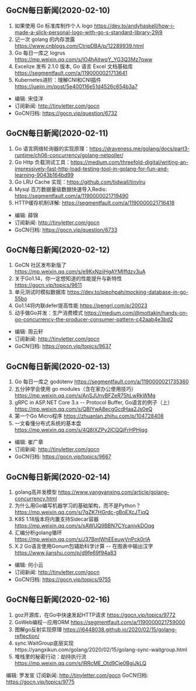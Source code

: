 ## GoCN每日新闻(2020-02-10)
 
1. 如果使用 Go 标准库制作个人 logo https://dev.to/andyhaskell/how-i-made-a-slick-personal-logo-with-go-s-standard-library-29j9
2. 记一次 golang 的内存泄露 https://www.cnblogs.com/CtripDBA/p/12289939.html
3. Go 每日一库之 logrus https://mp.weixin.qq.com/s/lO4hAjtwqY_YG3Q3Mz7qww
4. Excelize 发布 2.1.0 版本, Go 语言 Excel 文档基础库 https://segmentfault.com/a/1190000021713641
5. Kubernetes进阶：理解CNI和CNI插件 https://juejin.im/post/5e400116e51d4526c654b3a7

- 编辑: 宋佳洋
- 订阅新闻: http://tinyletter.com/gocn
- GoCN归档: https://gocn.vip/question/6732

## GoCN每日新闻(2020-02-11)
 
1. Go 语言网络轮询器的实现原理：https://draveness.me/golang/docs/part3-runtime/ch06-concurrency/golang-netpoller/ 
2. Go Http 负载测试工具：https://medium.com/threefold-digital/writing-an-impressively-fast-http-load-testing-tool-in-golang-for-fun-and-learning-9043b164bd99
3. Go LRU Cache 实现：https://github.com/tidwall/tinylru
4. Mysql 百万数据量级数据快速导入Redis: https://segmentfault.com/a/1190000021719490
5. HTTP缓存机制详解: https://segmentfault.com/a/1190000021716418

- 编辑: 薛锦 
- 订阅新闻: http://tinyletter.com/gocn
- GoCN归档: https://gocn.vip/question/6733

## GoCN每日新闻(2020-02-12)
 
1. GoCN 社区发布新版了 https://mp.weixin.qq.com/s/e9KxNziiHgAYMIffdzv3uA
2. 关于Go1.14，你一定想知道的性能提升与新特性 https://gocn.vip/topics/9611
3. 单元测试时模拟数据库 https://dev.to/pieohpah/mocking-database-in-go-55bo
4. Go1.14将内联defer提高性能 https://pengrl.com/p/20023
5. 动手做Go并发：生产消费模式 https://medium.com/@mottakin/hands-on-go-concurrency-the-producer-consumer-pattern-c42aab4e3bd2

- 编辑: 周云轩 
- 订阅新闻: http://tinyletter.com/gocn
- GoCN归档: https://gocn.vip/topics/9637

## GoCN每日新闻(2020-02-13)
 
1. Go 每日一库之 godotenv  https://segmentfault.com/a/1190000021735360
2. 五分钟学会使用 go modules（含在家办公使用技巧）https://mp.weixin.qq.com/s/AnSJUnvBFZeR75hLwRkWMg
3. gRPC in ASP.NET Core 3.x -- Protocol Buffer, Go语言的例子（上）  https://mp.weixin.qq.com/s/QBIYwA8ecgGcdHaa2Js0eQ
4. 第一个Go Micro程序 https://zhuanlan.zhihu.com/p/104728408
5. 一文看懂分布式系统的基本盘 https://mp.weixin.qq.com/s/4Q8IXZPy2lCQQjFrHPHjqg 

- 编辑: 崔广章 
- 订阅新闻: http://tinyletter.com/gocn
- GoCN归档: https://gocn.vip/topics/9667

## GoCN每日新闻(2020-02-14)

1. golang高并发模型 https://www.yangyanxing.com/article/golang-concurrency.html
2. 为什么用Go编写机器学习的基础架构，而不是Python？https://mp.weixin.qq.com/s/7qZK7HGrdc-gBoEXcJTiqQ
3. K8S 1.18版本将内置支持Sidecar容器 https://mp.weixin.qq.com/s/sAWUQ9BBN7CYcanjvkDOqg
4. 汇编分析golang循环 https://mp.weixin.qq.com/s/J37BmlWhEEeuwVnPck0rIA
5. X.2 Go语言使用Gonum包辅助科学计算 -- 在图表中输出汉字 https://www.jianshu.com/p/d9fe69f94a83 

- 编辑: 何小云 
- 订阅新闻: http://tinyletter.com/gocn
- GoCN归档: https://gocn.vip/topics/9755

## GoCN每日新闻(2020-02-16)
1. goz开源库，在Go中快速发起HTTP请求 https://gocn.vip/topics/9772
2. GoWeb编程--应用ORM https://segmentfault.com/a/1190000021759000
3. 图解go反射实现原理 https://i6448038.github.io/2020/02/15/golang-reflection/
4. sync.WaitGroup底层实现https://yangxikun.com/golang/2020/02/15/golang-sync-waitgroup.html
5. 堆栈里的秘密行动：劫持执行流 https://mp.weixin.qq.com/s/IRRcME_Otd9Cje0BgiJkLQ

编辑: 罗发宣
订阅新闻: http://tinyletter.com/gocn
GoCN归档: https://gocn.vip/topics/9775
